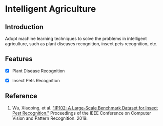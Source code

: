 # Intelligent Agriculture
## Introduction
Adopt machine learning techniques to solve the problems in intelligent 
agriculture, such as plant diseases recognition, insect pets recognition, etc.

## Features
- [x] Plant Disease Recognition
- [X] Insect Pets Recognition


## Reference
1. Wu, Xiaoping, et al. ["IP102: A Large-Scale Benchmark Dataset for Insect Pest Recognition."](http://openaccess.thecvf.com/content_CVPR_2019/papers/Wu_IP102_A_Large-Scale_Benchmark_Dataset_for_Insect_Pest_Recognition_CVPR_2019_paper.pdf) Proceedings of the IEEE Conference on Computer Vision and Pattern Recognition. 2019.
